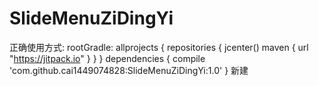 # SlideMenuZiDingYi
正确使用方式:
  rootGradle:
    allprojects {
        repositories {
            jcenter()
            maven { url "https://jitpack.io" }
        }
    }
    dependencies {
    compile 'com.github.cai1449074828:SlideMenuZiDingYi:1.0'
}
新建
